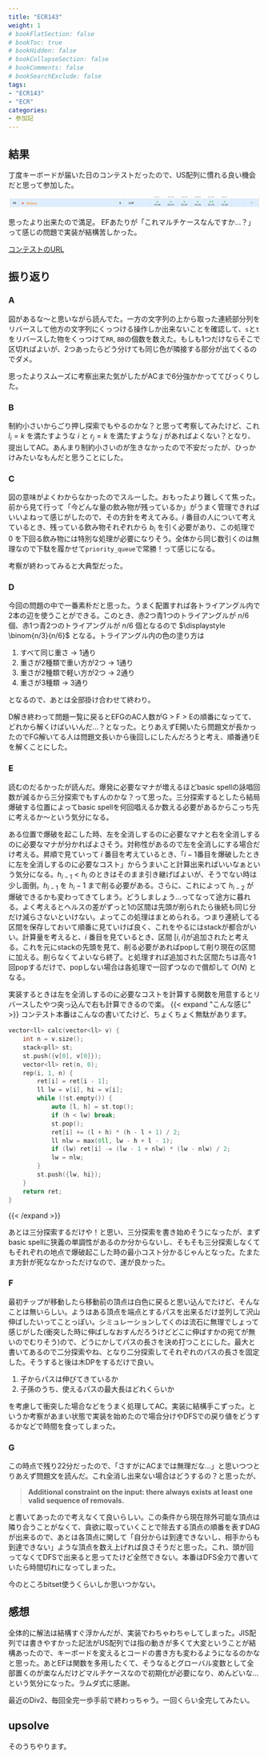```yaml
---
title: "ECR143"
weight: 1
# bookFlatSection: false
# bookToc: true
# bookHidden: false
# bookCollapseSection: false
# bookComments: false
# bookSearchExclude: false
tags:
- "ECR143"
- "ECR"
categories:
- 参加記
---
```


## 結果
丁度キーボードが届いた日のコンテストだったので、US配列に慣れる良い機会だと思って参加した。

![結果](pre_result.png)

思ったより出来たので満足。
EFあたりが「これマルチケースなんですか…？」って感じの問題で実装が結構苦しかった。

[コンテストのURL](https://codeforces.com/contest/1795/my)

## 振り返り

### A

図があるな～と思いながら読んでた。一方の文字列の上から取った連続部分列をリバースして他方の文字列にくっつける操作しか出来ないことを確認して、`s`と`t`をリバースした物をくっつけて`RR`, `BB`の個数を数えた。もしも1つだけならそこで区切ればよいが、2つあったらどう分けても同じ色が隣接する部分が出てくるのでダメ。

思ったよりスムーズに考察出来た気がしたがACまで6分強かかっててびっくりした。

### B

制約小さいからごり押し探索でもやるのかな？と思って考察してみたけど、これ $l_i=k$ を満たすような $i$ と $r_j=k$ を満たすような $j$ があればよくない？となり、提出してAC。あんまり制約小さいのが生きなかったので不安だったが、ひっかけみたいなもんだと思うことにした。

### C

図の意味がよくわからなかったのでスルーした。おもったより難しくて焦った。前から見て行って「今どんな量の飲み物が残っているか」がうまく管理できればいいよねって感じがしたので、その方針を考えてみる。$i$ 番目の人について考えているとき、残っている飲み物それぞれから $b_i$ を引く必要があり、この処理で $0$ を下回る飲み物には特別な処理が必要になりそう。全体から同じ数引くのは無理なので下駄を履かせて`priority_queue`で常勝！って感じになる。

考察が終わってみると大典型だった。

### D

今回の問題の中で一番素朴だと思った。うまく配置すれば各トライアングル内で2本の辺を使うことができる。このとき、赤2つ青1つのトライアングルが $n/6$ 個、赤1つ青2つのトライアングルが $n/6$ 個となるので $\displaystyle \binom{n/3}{n/6}$ となる。トライアングル内の色の塗り方は

1. すべて同じ重さ → 1通り
2. 重さが2種類で重い方が2つ → 1通り
3. 重さが2種類で軽い方が2つ → 2通り
4. 重さが3種類 → 3通り

となるので、あとは全部掛け合わせて終わり。

D解き終わって問題一覧に戻るとEFGのAC人数がG > F > Eの順番になってて、どれから解くけばいいんだ…？となった。とりあえずE開いたら問題文が長かったのでFG解いてる人は問題文長いから後回しにしたんだろうと考え、順番通りEを解くことにした。

### E

読むのだるかったが読んだ。爆発に必要なマナが増えるほどbasic spellの詠唱回数が減るから三分探索でもすんのかな？って思った。三分探索するとしたら結局爆破する位置によってbasic spellを何回唱えるか数える必要があるからこっち先に考えるか～という気分になる。

ある位置で爆破を起こした時、左を全消しするのに必要なマナと右を全消しするのに必要なマナが分かればよさそう。対称性があるので左を全消しにする場合だけ考える。昇順で見ていって $i$ 番目を考えているとき、「$i-1$番目を爆破したときに左を全消しするのに必要なコスト」からうまいこと計算出来ればいいなぁという気分になる。$h_{i-1} < h_{i}$ のときはそのまま引き継げばよいが、そうでない時は少し面倒。$h_{i-1}$ を $h_{i} - 1$ まで削る必要がある。さらに、これによって $h_{i-2}$ が爆破できるかも変わってきてしまう。どうしましょう…ってなって途方に暮れる。よく考えるとヘルスの差がずっと1の区間は先頭が削られたら後続も同じ分だけ減らさないといけない。よってこの処理はまとめられる。つまり連続してる区間を保存しておいて順番に見ていけば良く、これをやるにはstackが都合がいい。計算量を考えると、$i$ 番目を見ているとき、区間 $[i, i]$が追加されたと考える。これを元にstackの先頭を見て、削る必要があればpopして削り現在の区間に加える。削らなくてよいなら終了。と処理すれば追加された区間たちは高々1回popするだけで、popしない場合は各処理で一回ずつなので償却して $O(N)$ となる。

実装するときは左を全消しするのに必要なコストを計算する関数を用意するとリバースしたやつ突っ込んで右も計算できるので楽。
{{< expand "こんな感じ" >}}
コンテスト本番はこんなの書いてたけど、ちょくちょく無駄があります。
```cpp
vector<ll> calc(vector<ll> v) {
    int n = v.size();
    stack<pll> st;
    st.push({v[0], v[0]});
    vector<ll> ret(n, 0);
    rep(i, 1, n) {
        ret[i] = ret[i - 1];
        ll lw = v[i], hi = v[i];
        while (!st.empty()) {
            auto [l, h] = st.top();
            if (h < lw) break;
            st.pop();
            ret[i] += (l + h) * (h - l + 1) / 2;
            ll nlw = max(0ll, lw - h + l - 1);
            if (lw) ret[i] -= (lw - 1 + nlw) * (lw - nlw) / 2;
            lw = nlw;
        }
        st.push({lw, hi});
    }
    return ret;
}
```
{{< /expand >}}

あとは三分探索するだけや！と思い、三分探索を書き始めそうになったが、まずbasic spellに狭義の単調性があるのか分からないし、そもそも三分探索しなくてもそれぞれの地点で爆破起こした時の最小コスト分かるじゃんとなった。たまたま方針が死ななかっただけなので、運が良かった。
### F

最初チップが移動したら移動前の頂点は白色に戻ると思い込んでたけど、そんなことは無いらしい。ようはある頂点を端点とするパスを出来るだけ並列して沢山伸ばしたいってことっぽい。シミュレーションしてくのは流石に無理でしょって感じがした(衝突した時に伸ばしなおすんだろうけどどこに伸ばすかの宛てが無いのでむりそう)ので、どうにかしてパスの長さを決め打つことにした。最大と書いてあるので二分探索やね、となり二分探索してそれぞれのパスの長さを固定した。そうすると後は木DPをするだけで良い。
1. 子からパスは伸びてきているか
2. 子孫のうち、使えるパスの最大長はどれくらいか

を考慮して衝突した場合などをうまく処理してAC。実装に結構手こずった。というか考察があまい状態で実装を始めたので場合分けやDFSでの戻り値をどうするかなどで時間を食ってしまった。

### G

この時点で残り22分だったので、「さすがにACまでは無理だな…」と思いつつとりあえず問題文を読んだ。これ全消し出来ない場合はどうするの？と思ったが、

> **Additional constraint on the input: there always exists at least one valid sequence of removals.**

と書いてあったので考えなくて良いらしい。この条件から現在除外可能な頂点は隣り合うことがなくて、貪欲に取っていくことで除去する頂点の順番を表すDAGが出来るので、あとは各頂点に関して「自分からは到達できないし、相手からも到達できない」ような頂点を数え上げれば良さそうだと思った。これ、頭が回ってなくてDFSで出来ると思ってたけど全然できない。本番はDFS全力で書いていたら時間切れになってしまった。

今のところbitset使うくらいしか思いつかない。

## 感想
全体的に解法は結構すぐ浮かんだが、実装でわちゃわちゃしてしまった。JIS配列では書きやすかった記法がUS配列では指の動きが多くて大変ということが結構あったので、キーボードを変えるとコードの書き方も変わるようになるのかなと思った。あとEFは関数を多用したくて、そうなるとグローバル変数として全部置くのが楽なんだけどマルチケースなので初期化が必要になり、めんどいな…という気分になった。ラムダ式に感謝。

最近のDiv2、毎回全完一歩手前で終わっちゃう。一回くらい全完してみたい。

## upsolve

そのうちやります。